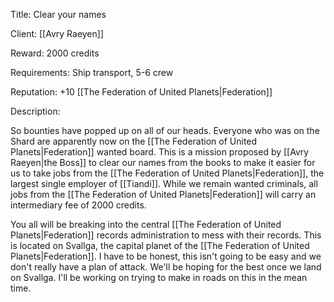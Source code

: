Title: Clear your names

Client: [[Avry Raeyen]]

Reward: 2000 credits

Requirements: Ship transport, 5-6 crew

Reputation: +10 [[The Federation of United Planets|Federation]]

Description:

So bounties have popped up on all of our heads. Everyone who was on the Shard are apparently now on the [[The Federation of United Planets|Federation]] wanted board. This is a mission proposed by [[Avry Raeyen|the Boss]] to clear our names from the books to make it easier for us to take jobs from the [[The Federation of United Planets|Federation]], the largest single employer of [[Tiandi]]. While we remain wanted criminals, all jobs from the [[The Federation of United Planets|Federation]] will carry an intermediary fee of 2000 credits. 

You all will be breaking into the central [[The Federation of United Planets|Federation]] records administration to mess with their records. This is located on Svallga, the capital planet of the [[The Federation of United Planets|Federation]]. I have to be honest, this isn't going to be easy and we don't really have a plan of attack. We'll be hoping for the best once we land on Svallga. I'll be working on trying to make in roads on this in the mean time. 

